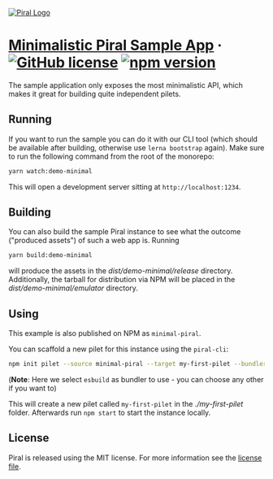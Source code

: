 [![Piral Logo](https://github.com/smapiot/piral/raw/main/docs/assets/logo.png)](https://piral.io)

# [Minimalistic Piral Sample App](https://piral.io) &middot; [![GitHub license](https://img.shields.io/badge/license-MIT-blue.svg)](https://github.com/smapiot/piral/blob/main/LICENSE) [![npm version](https://img.shields.io/npm/v/sample-piral.svg?style=flat)](https://www.npmjs.com/package/sample-piral)

The sample application only exposes the most minimalistic API, which makes it great for building quite independent pilets.

## Running

If you want to run the sample you can do it with our CLI tool (which should be available after building, otherwise use `lerna bootstrap` again). Make sure to run the following command from the root of the monorepo:

```sh
yarn watch:demo-minimal
```

This will open a development server sitting at `http://localhost:1234`.

## Building

You can also build the sample Piral instance to see what the outcome ("produced assets") of such a web app is. Running

```sh
yarn build:demo-minimal
```

will produce the assets in the *dist/demo-minimal/release* directory. Additionally, the tarball for distribution via NPM will be placed in the *dist/demo-minimal/emulator* directory.

## Using

This example is also published on NPM as `minimal-piral`.

You can scaffold a new pilet for this instance using the `piral-cli`:

```sh
npm init pilet --source minimal-piral --target my-first-pilet --bundler esbuild --defaults
```

(**Note**: Here we select `esbuild` as bundler to use - you can choose any other if you want to)

This will create a new pilet called `my-first-pilet` in the *./my-first-pilet* folder. Afterwards run `npm start` to start the instance locally.

## License

Piral is released using the MIT license. For more information see the [license file](./LICENSE).
